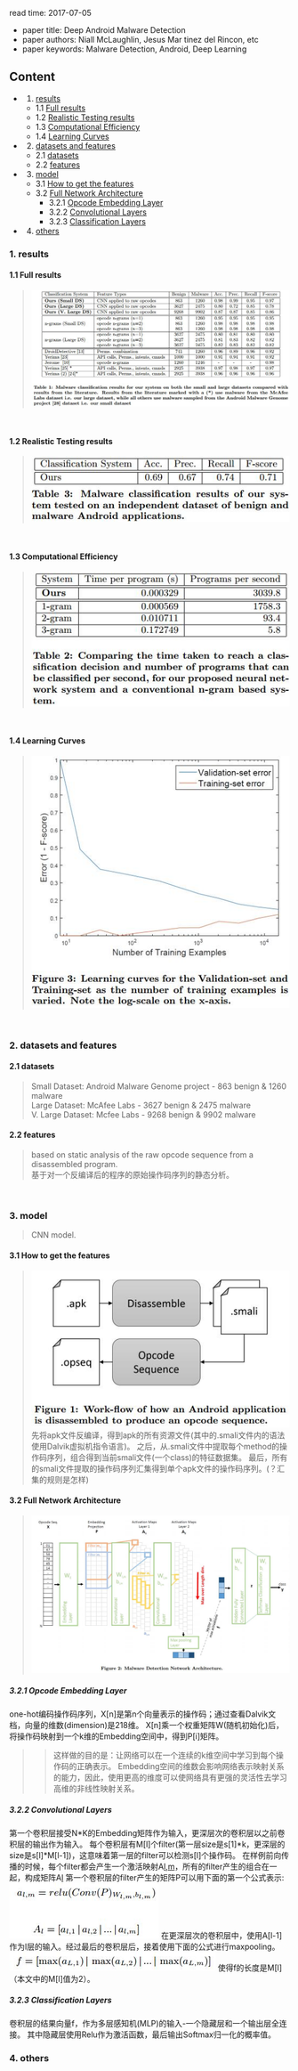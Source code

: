 read time: 2017-07-05
* paper title: Deep Android Malware Detection <br />
* paper authors: Niall McLaughlin, Jesus Mar tinez del Rincon, etc <br />
* paper keywords: Malware Detection, Android, Deep Learning <br />

## Content
* 1. [results](###-1.-results)
	* 1.1 [Full results](####-1.1-Full-results)
	* 1.2 [Realistic Testing results](####-1.2-Realistic-Testing-results)
	* 1.3 [Computational Efficiency](####-1.3-Computational-Efficiency)
	* 1.4 [Learning Curves](####-1.4-Learning-Curves)

* 2. [datasets and features](###-2.-datasets-and-features)
	* 2.1 [datasets](####-2.1-datasets)
	* 2.2 [features](####-2.2-features)

* 3. [model](###-3.-model)
	* 3.1 [How to get the features](####-3.1-How-to-get-the-features)
	* 3.2 [Full Network Architecture](####-3.2-Full-Network-Architecture)
		* 3.2.1 [Opcode Embedding Layer](#####-3.2.1-Opcode-Embedding-Layer)
		* 3.2.2 [Convolutional Layers](#####-3.2.2-Convolutional-Layers)
		* 3.2.3 [Classification Layers](#####-3.2.3-Classification-Layers)

* 4. [others](###-4.-others)


### 1. results
#### 1.1 Full results 
>![images](../images/20170705/results-01.jpg)
 <br />

#### 1.2 Realistic Testing results 
>![images](../images/20170705/results-02.jpg) 
 <br />

#### 1.3 Computational Efficiency 
>![images](../images/20170705/computational_efficiency-01.jpg)
 <br />

#### 1.4 Learning Curves 
>![images](../images/20170705/learning_curves-01.jpg)
 <br />


### 2. datasets and features
#### 2.1 datasets
>Small Dataset: Android Malware Genome project - 863 benign & 1260 malware <br />
>Large Dataset: McAfee Labs - 3627 benign & 2475 malware <br /> 
>V. Large Dataset: Mcfee Labs - 9268 benign & 9902 malware <br /> 

#### 2.2 features
>based on static analysis of the raw opcode sequence from a disassembled program. <br /> 
>基于对一个反编译后的程序的原始操作码序列的静态分析。 <br />
 <br />


### 3. model
>CNN model. <br />
#### 3.1 How to get the features
>![images](../images/20170705/model-01.jpg) <br />
先将apk文件反编译，得到apk的所有资源文件(其中的.smali文件内的语法使用Dalvik虚拟机指令语言)。
之后，从.smali文件中提取每个method的操作码序列，组合得到当前smali文件(一个class)的特征数据集。
最后，所有的smali文件提取的操作码序列汇集得到单个apk文件的操作码序列。(？汇集的规则是怎样) <br />

#### 3.2 Full Network Architecture
>![images](../images/20170705/model-02.jpg) <br />

##### 3.2.1 Opcode Embedding Layer
one-hot编码操作码序列，X[n]是第n个向量表示的操作码；通过查看Dalvik文档，向量的维数(dimension)是218维。
X[n]乘一个权重矩阵W(随机初始化)后，将操作码映射到一个k维的Embedding空间中，得到P[i]矩阵。
>>这样做的目的是：让网络可以在一个连续的k维空间中学习到每个操作码的正确表示。
Embedding空间的维数会影响网络表示映射关系的能力，因此，使用更高的维度可以使网络具有更强的灵活性去学习高维的非线性映射关系。 <br />

##### 3.2.2 Convolutional Layers
第一个卷积层接受N*K的Embedding矩阵作为输入，更深层次的卷积层以之前卷积层的输出作为输入。
每个卷积层有M[l]个filter(第一层size是s[1]*k，更深层的size是s[l]*M[l-1])，这意味着第一层的filter可以检测s[l]个操作码。
在样例前向传播的时候，每个filter都会产生一个激活映射A[l,m](size是n*1)，所有的filter产生的组合在一起，构成矩阵A[l](size是n*M[l])
第一个卷积层的filter产生的矩阵P可以用下面的第一个公式表示: <br />
![images](./images/20170705/equation-01.jpg)
在更深层次的卷积层中，使用A[l-1]作为l层的输入。经过最后的卷积层后，接着使用下面的公式进行maxpooling。 <br />
![images](./images/20170705/equation-02.jpg)
使得f的长度是M[l]（本文中的M[l]值为2）。 <br />

##### 3.2.3 Classification Layers
卷积层的结果向量f，作为多层感知机(MLP)的输入-一个隐藏层和一个输出层全连接。
其中隐藏层使用Relu作为激活函数，最后输出Softmax归一化的概率值。 <br />


### 4. others

 <br />


